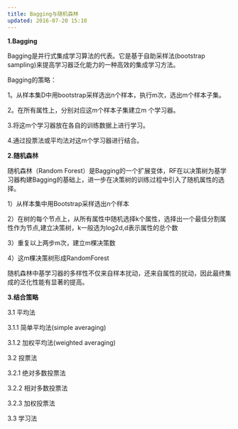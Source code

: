 ```yaml
---
title: Bagging与随机森林
updated: 2016-07-20 15:10
---
```


**1.Bagging**

Bagging是并行式集成学习算法的代表。它是基于自助采样法(bootstrap sampling)来提高学习器泛化能力的一种高效的集成学习方法。

Bagging的策略：

1。从样本集D中用bootstrap采样选出n个样本，执行m次，选出m个样本子集。

2。在所有属性上，分别对应这m个样本子集建立m 个学习器。

3.将这m个学习器放在各自的训练数据上进行学习。

4.通过投票法或平均法对这m个学习器进行结合。



**2.随机森林**

随机森林（Random Forest）是Bagging的一个扩展变体，RF在以决策树为基学习器构建Bagging的基础上，进一步在决策树的训练过程中引入了随机属性的选择。

1）从样本集中用Bootstrap采样选出n个样本

2）在树的每个节点上，从所有属性中随机选择k个属性，选择出一个最佳分割属性作为节点,建立决策树，k一般选为log2d,d表示属性的总个数

3）重复以上两步m次，建立m棵决策数

4）这m棵决策树形成RandomForest

随机森林中基学习器的多样性不仅来自样本扰动，还来自属性的扰动，因此最终集成的泛化性能有显著的提高。


**3.结合策略**

3.1 平均法

3.1.1 简单平均法(simple averaging)

3.1.2 加权平均法(weighted averaging)

3.2 投票法

3.2.1 绝对多数投票法

3.2.2 相对多数投票法

3.2.3 加权投票法

3.3 学习法


